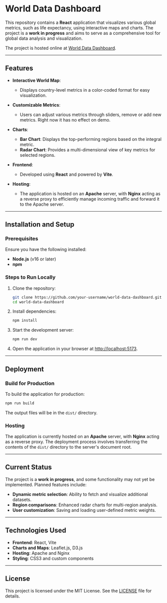 # World Data Dashboard

This repository contains a **React** application that visualizes various global metrics, such as life expectancy, using interactive maps and charts. The project is a **work in progress** and aims to serve as a comprehensive tool for global data analysis and visualization.

The project is hosted online at [World Data Dashboard](http://aging.wiki/longstate/).

---

## Features

- **Interactive World Map**:
  - Displays country-level metrics in a color-coded format for easy visualization.

- **Customizable Metrics**:
  - Users can adjust various metrics through sliders, remove or add new metrics. Right now it has no effect on demo.

- **Charts**:
  - **Bar Chart**: Displays the top-performing regions based on the integral metric.
  - **Radar Chart**: Provides a multi-dimensional view of key metrics for selected regions.

- **Frontend**:
  - Developed using **React** and powered by **Vite**.

- **Hosting**:
  - The application is hosted on an **Apache** server, with **Nginx** acting as a reverse proxy to efficiently manage incoming traffic and forward it to the Apache server.

---

## Installation and Setup

### Prerequisites
Ensure you have the following installed:
- **Node.js** (v16 or later)
- **npm**

### Steps to Run Locally
1. Clone the repository:
   ```bash
   git clone https://github.com/your-username/world-data-dashboard.git
   cd world-data-dashboard
   ```
2. Install dependencies:
   ```bash
   npm install
   ```
3. Start the development server:
   ```bash
   npm run dev
   ```
4. Open the application in your browser at [http://localhost:5173](http://localhost:5173).

---

## Deployment

### Build for Production
To build the application for production:
```bash
npm run build
```

The output files will be in the `dist/` directory.

### Hosting
The application is currently hosted on an **Apache** server, with **Nginx** acting as a reverse proxy. The deployment process involves transferring the contents of the `dist/` directory to the server's document root.

---

## Current Status

The project is a **work in progress**, and some functionality may not yet be implemented. Planned features include:
- **Dynamic metric selection**: Ability to fetch and visualize additional datasets.
- **Region comparisons**: Enhanced radar charts for multi-region analysis.
- **User customization**: Saving and loading user-defined metric weights.

---

## Technologies Used

- **Frontend**: React, Vite
- **Charts and Maps**: Leaflet.js, D3.js
- **Hosting**: Apache and Nginx
- **Styling**: CSS3 and custom components

---

## License

This project is licensed under the MIT License. See the [LICENSE](LICENSE) file for details.
